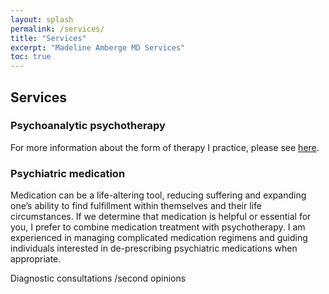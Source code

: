 ```yaml
---
layout: splash
permalink: /services/
title: "Services"
excerpt: "Madeline Amberge MD Services"
toc: true
---
```


## Services

### Psychoanalytic psychotherapy
For more information about the form of therapy I practice, please see [here](https://apsa.org/about-psychoanalysis/psychoanalytic-psychotherapy/).

### Psychiatric medication
Medication can be a life-altering tool, reducing suffering and expanding one’s ability to find fulfillment within themselves and their life circumstances. If we determine that medication is helpful or essential for you, I prefer to combine medication treatment with psychotherapy. I am experienced in managing complicated medication regimens and guiding individuals interested in de-prescribing psychiatric medications when appropriate.

Diagnostic consultations /second opinions